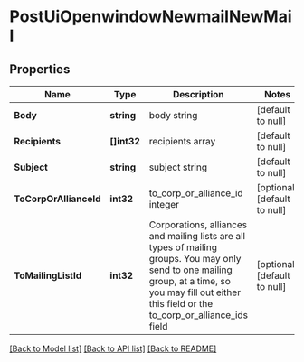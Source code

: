 # PostUiOpenwindowNewmailNewMail

## Properties
Name | Type | Description | Notes
------------ | ------------- | ------------- | -------------
**Body** | **string** | body string | [default to null]
**Recipients** | **[]int32** | recipients array | [default to null]
**Subject** | **string** | subject string | [default to null]
**ToCorpOrAllianceId** | **int32** | to_corp_or_alliance_id integer | [optional] [default to null]
**ToMailingListId** | **int32** | Corporations, alliances and mailing lists are all types of mailing groups. You may only send to one mailing group, at a time, so you may fill out either this field or the to_corp_or_alliance_ids field | [optional] [default to null]

[[Back to Model list]](../README.md#documentation-for-models) [[Back to API list]](../README.md#documentation-for-api-endpoints) [[Back to README]](../README.md)


